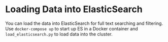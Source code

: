 Loading Data into ElasticSearch
===============================

You can load the data into ElasticSearch for full text searching and filtering. Use `docker-compose up` to start up ES in a Docker container and `load_elasticsearch.py` to load data into the cluster.
